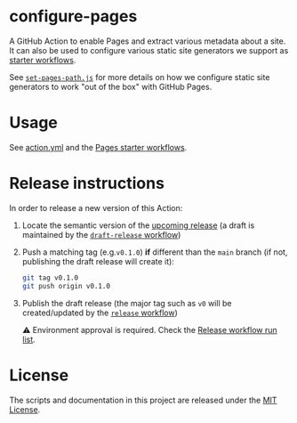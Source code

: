 # configure-pages

A GitHub Action to enable Pages and extract various metadata about a site. It can also be used to configure various static site generators we support as [starter workflows][starter-workflows].

See [`set-pages-path.js`](src/set-pages-path.js) for more details on how we configure static site generators to work "out of the box" with GitHub Pages.

# Usage

See [action.yml](action.yml) and the [Pages starter workflows][starter-workflows].

# Release instructions

In order to release a new version of this Action:

1. Locate the semantic version of the [upcoming release][release-list] (a draft is maintained by the [`draft-release` workflow][draft-release])

2. Push a matching tag (e.g.`v0.1.0`) **if** different than the `main` branch (if not, publishing the draft release will create it):

   ```bash
   git tag v0.1.0
   git push origin v0.1.0
   ```

3. Publish the draft release (the major tag such as `v0` will be created/updated by the [`release` workflow][release])

   ⚠️ Environment approval is required. Check the [Release workflow run list][release-workflow-runs].

# License

The scripts and documentation in this project are released under the [MIT License](LICENSE).

<!-- references -->
[starter-workflows]: https://github.com/actions/starter-workflows/tree/main/pages
[release-list]: /releases
[draft-release]: .github/workflows/draft-release.yml
[release]: .github/workflows/release.yml
[release-workflow-runs]: /actions/workflows/release.yml
